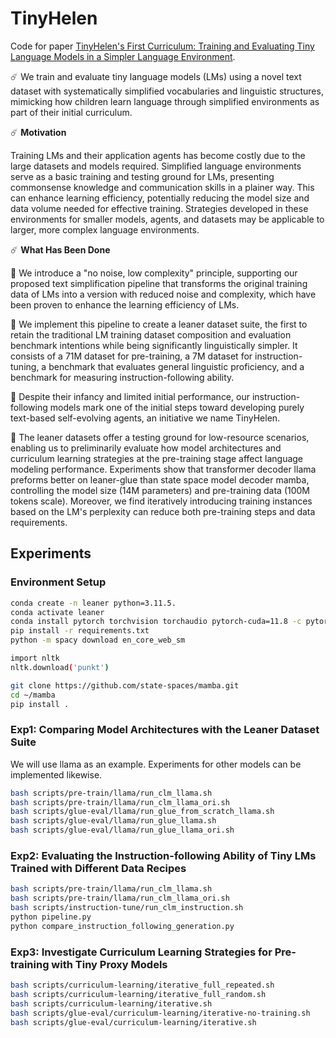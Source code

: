 # TinyHelen
Code for paper [TinyHelen's First Curriculum: Training and Evaluating Tiny Language Models in a Simpler Language Environment](https://arxiv.org/abs/2501.00522).

☄️ We train and evaluate tiny language models (LMs) using a novel text dataset with systematically simplified vocabularies and linguistic structures, mimicking how children learn language through simplified environments as part of their initial curriculum.

☄️ **Motivation**

Training LMs and their application agents has become costly due to the large datasets and models required. Simplified language environments serve as a basic training and testing ground for LMs, presenting commonsense knowledge and communication skills in a plainer way. This can enhance learning efficiency, potentially reducing the model size and data volume needed for effective training. Strategies developed in these environments for smaller models, agents, and datasets may be applicable to larger, more complex language environments.

☄️ **What Has Been Done**

🔘 We introduce a "no noise, low complexity" principle, supporting our proposed text simplification pipeline that transforms the original training data of LMs into a version with reduced noise and complexity, which have been proven to enhance the learning efficiency of LMs.

🔘 We implement this pipeline to create a leaner dataset suite, the first to retain the traditional LM training dataset composition and evaluation benchmark intentions while being significantly linguistically simpler. It consists of a 71M dataset for pre-training, a 7M dataset for instruction-tuning, a benchmark that evaluates general linguistic proficiency, and a benchmark for measuring instruction-following ability.

🔘 Despite their infancy and limited initial performance, our instruction-following models mark one of the initial steps toward developing purely text-based self-evolving agents, an initiative we name TinyHelen.

🔘 The leaner datasets offer a testing ground for low-resource scenarios, enabling us to preliminarily evaluate how model architectures and curriculum learning strategies at the pre-training stage affect language modeling performance. Experiments show that transformer decoder llama preforms better on leaner-glue than state space model decoder mamba, controlling the model size (14M parameters) and pre-training data (100M tokens scale). Moreover, we find iteratively introducing training instances based on the LM's perplexity can reduce both pre-training steps and data requirements.

## Experiments
### Environment Setup
```bash
conda create -n leaner python=3.11.5.  
conda activate leaner  
conda install pytorch torchvision torchaudio pytorch-cuda=11.8 -c pytorch -c nvidia  
pip install -r requirements.txt  
python -m spacy download en_core_web_sm  

import nltk
nltk.download('punkt')

git clone https://github.com/state-spaces/mamba.git
cd ~/mamba
pip install .
```
### Exp1: Comparing Model Architectures with the Leaner Dataset Suite
We will use llama as an example. Experiments for other models can be implemented likewise.
```bash
bash scripts/pre-train/llama/run_clm_llama.sh
bash scripts/pre-train/llama/run_clm_llama_ori.sh
bash scripts/glue-eval/llama/run_glue_from_scratch_llama.sh
bash scripts/glue-eval/llama/run_glue_llama.sh
bash scripts/glue-eval/llama/run_glue_llama_ori.sh
```
### Exp2: Evaluating the Instruction-following Ability of Tiny LMs Trained with Different Data Recipes
```bash
bash scripts/pre-train/llama/run_clm_llama.sh
bash scripts/pre-train/llama/run_clm_llama_ori.sh
bash scripts/instruction-tune/run_clm_instruction.sh
python pipeline.py
python compare_instruction_following_generation.py
```
### Exp3: Investigate Curriculum Learning Strategies for Pre-training with Tiny Proxy Models
```bash
bash scripts/curriculum-learning/iterative_full_repeated.sh
bash scripts/curriculum-learning/iterative_full_random.sh
bash scripts/curriculum-learning/iterative.sh
bash scripts/glue-eval/curriculum-learning/iterative-no-training.sh
bash scripts/glue-eval/curriculum-learning/iterative.sh
```